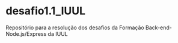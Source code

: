# desafio1.1_IUUL
Repositório para a resolução dos desafios da Formação Back-end- Node.js/Express da IUUL
